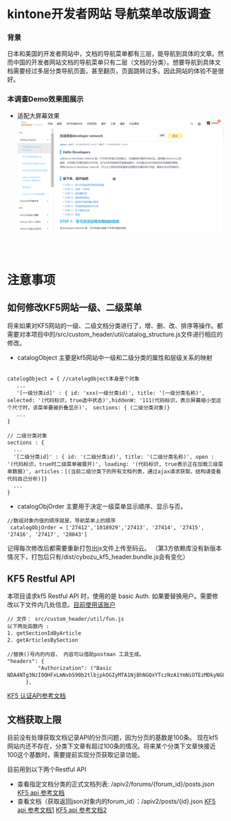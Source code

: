 # kintone开发者网站 导航菜单改版调查
### 背景
日本和美国的开发者网站中，文档的导航菜单都有三层，能导航到具体的文章。然而中国的开发者网站文档的导航菜单只有二层（文档的分类）。想要导航到具体文档需要经过多层分类导航页面，甚至翻页，页面跳转过多。因此网站的体验不是很好。


### 本调查Demo效果图展示

* 适配大屏幕效果
![适配大屏幕效果](/resources/full_screen.gif)
<br/>
<br/>

# 注意事项

##  如何修改KF5网站一级、二级菜单
将来如果对KF5网站的一级、二级文档分类进行了，增、删、改、排序等操作。都需要对本项目中的/src/custom_header/util/catalog_structure.js文件进行相应的修改。

* catalogObject 主要是kf5网站中一级和二级分类的属性和层级关系的映射
```

catelogObject = { //catelogObject本身是个对象
   ...
   '[一级分类id]' : { id: 'xxx(一级分类id)', title: '(一级分类名称)', selected: '(代码标识，true选中状态)',hiddenW: '111(代码标识，表示屏幕缩小至这个尺寸时，该菜单要被折叠显示)'， sections: { (二级分类对象)}
   ...
}

// 二级分类对象
sections : {
  ...
  '[二级分类id]' : { id: '(二级分类id)', title: '(二级分类名称)', open : '(代码标识，true时二级菜单被展开)', loading: '(代码标识, true表示正在加载三级菜单数据)', articles：[(当前二级分类下的所有文档列表，通过ajax请求获取，结构请查看代码自己分析)]}
  ...
}
```
* catalogObjOrder 主要用于决定一级菜单显示顺序、显示与否。

```
//数组对象内值的顺序就是，导航菜单上的顺序
 catalogObjOrder = ['27412','1018929','27413', '27414', '27415', '27416', '27417', '28043']
```

记得每次修改后都需要重新打包出js文件上传至码云。
（第3方依赖库没有新版本情况下，打包后只有/dist/cybozu_kf5_header.bundle.js会有变化）

## KF5 Restful API
本项目请求kf5 Restful API 时，使用的是 basic Auth.
如果要替换用户。需要修改以下文件内几处信息。[目前使用该账户](https://bozuman.cybozu.com/k/21732/show#record=98)
```
// 文件： src/custom_header/util/fun.js
以下两处函数内 :
1. getSectionIdByArticle
2. getArticlesBySection

//替换()号内的内容， 内容可以借助postman 工具生成。
"headers": {
          "Authorization": ("Basic NDA4NTg3NzI0QHFxLmNvbS90b2tlbjpkOGIyMTA1NjBhNGQxYTczNzA1YmNiOTEzMDkyNGU=")
      }, 
```
[KF5 认证API参考文档](https://developer.kf5.com/doc/restapi/core/)

## 文档获取上限
目前没有处理获取文档记录API的分页问题，因为分页的基数是100条。
现在kf5网站内还不存在，分类下文章有超过100条的情况。将来某个分类下文章快接近100这个基数时，需要提前实现分页获取记录功能。

目前用到以下两个Restful API
* 查看指定文档分类的正式文档列表: /apiv2/forums/{forum_id}/posts.json [KF5 api 参考文档](https://developer.kf5.com/doc/restapi/core/)
* 查看文档（获取返回json对象内的forum_id）：/apiv2/posts/{id}.json [KF5 api 参考文档1](https://developer.kf5.com/doc/restapi/helpcenter/38-210)
[KF5 api 参考文档2](https://developer.kf5.com/doc/restapi/helpcenter/38-208)


